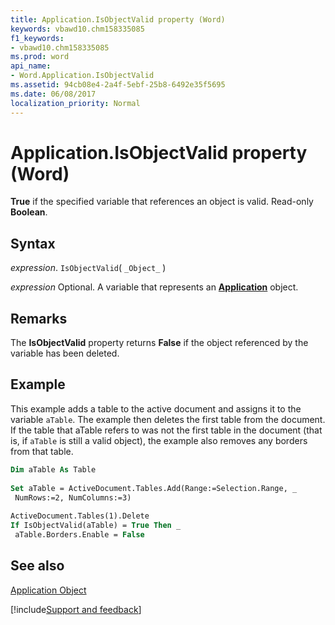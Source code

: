 ```yaml
---
title: Application.IsObjectValid property (Word)
keywords: vbawd10.chm158335085
f1_keywords:
- vbawd10.chm158335085
ms.prod: word
api_name:
- Word.Application.IsObjectValid
ms.assetid: 94cb08e4-2a4f-5ebf-25b8-6492e35f5695
ms.date: 06/08/2017
localization_priority: Normal
---
```



# Application.IsObjectValid property (Word)

 **True** if the specified variable that references an object is valid. Read-only **Boolean**.


## Syntax

_expression_. `IsObjectValid`( `_Object_` )

 _expression_ Optional. A variable that represents an **[Application](Word.Application.md)** object. 


## Remarks

The  **IsObjectValid** property returns **False** if the object referenced by the variable has been deleted.


## Example

This example adds a table to the active document and assigns it to the variable  `aTable`. The example then deletes the first table from the document. If the table that aTable refers to was not the first table in the document (that is, if  `aTable` is still a valid object), the example also removes any borders from that table.


```vb
Dim aTable As Table 
 
Set aTable = ActiveDocument.Tables.Add(Range:=Selection.Range, _ 
 NumRows:=2, NumColumns:=3) 
 
ActiveDocument.Tables(1).Delete 
If IsObjectValid(aTable) = True Then _ 
 aTable.Borders.Enable = False
```


## See also


[Application Object](Word.Application.md)

[!include[Support and feedback](~/includes/feedback-boilerplate.md)]